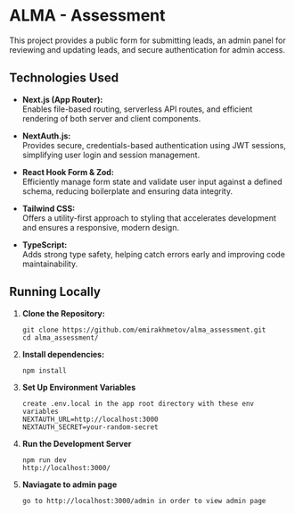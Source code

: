 # ALMA - Assessment

This project provides a public form for submitting leads, an admin panel for reviewing and updating leads, and secure authentication for admin access.

## Technologies Used

- **Next.js (App Router):**  
  Enables file-based routing, serverless API routes, and efficient rendering of both server and client components.
  
- **NextAuth.js:**  
  Provides secure, credentials-based authentication using JWT sessions, simplifying user login and session management.

- **React Hook Form & Zod:**  
  Efficiently manage form state and validate user input against a defined schema, reducing boilerplate and ensuring data integrity.

- **Tailwind CSS:**  
  Offers a utility-first approach to styling that accelerates development and ensures a responsive, modern design.

- **TypeScript:**  
  Adds strong type safety, helping catch errors early and improving code maintainability.

## Running Locally

1. **Clone the Repository:**
   ``` 
   git clone https://github.com/emirakhmetov/alma_assessment.git
   cd alma_assessment/
2. **Install dependencies:**
    ```
    npm install
3. **Set Up Environment Variables**
    ```
    create .env.local in the app root directory with these env variables
    NEXTAUTH_URL=http://localhost:3000
    NEXTAUTH_SECRET=your-random-secret
4. **Run the Development Server**
    ```
    npm run dev
    http://localhost:3000/
4. **Naviagate to admin page**
    ```
    go to http://localhost:3000/admin in order to view admin page
